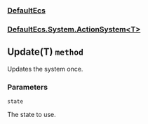 ### [DefaultEcs](./DefaultEcs 'DefaultEcs')
### [DefaultEcs.System.ActionSystem&lt;T&gt;](./DefaultEcs-System-ActionSystem-T- 'DefaultEcs.System.ActionSystem&lt;T&gt;')
## Update(T) `method`
Updates the system once.
### Parameters

<a name='DefaultEcs-System-ActionSystem-T--Update(T)-state'></a>
`state`

The state to use.
